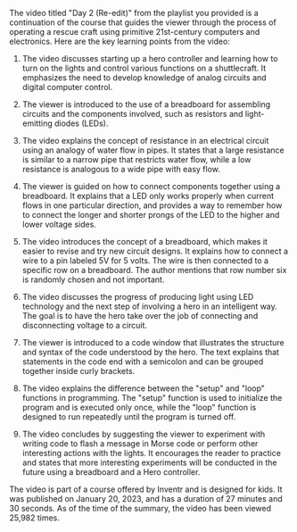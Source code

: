 The video titled "Day 2 (Re-edit)" from the playlist you provided is a continuation of the course that guides the viewer through the process of operating a rescue craft using primitive 21st-century computers and electronics. Here are the key learning points from the video:

1. The video discusses starting up a hero controller and learning how to turn on the lights and control various functions on a shuttlecraft. It emphasizes the need to develop knowledge of analog circuits and digital computer control.

2. The viewer is introduced to the use of a breadboard for assembling circuits and the components involved, such as resistors and light-emitting diodes (LEDs).

3. The video explains the concept of resistance in an electrical circuit using an analogy of water flow in pipes. It states that a large resistance is similar to a narrow pipe that restricts water flow, while a low resistance is analogous to a wide pipe with easy flow.

4. The viewer is guided on how to connect components together using a breadboard. It explains that a LED only works properly when current flows in one particular direction, and provides a way to remember how to connect the longer and shorter prongs of the LED to the higher and lower voltage sides.

5. The video introduces the concept of a breadboard, which makes it easier to revise and try new circuit designs. It explains how to connect a wire to a pin labeled 5V for 5 volts. The wire is then connected to a specific row on a breadboard. The author mentions that row number six is randomly chosen and not important.

6. The video discusses the progress of producing light using LED technology and the next step of involving a hero in an intelligent way. The goal is to have the hero take over the job of connecting and disconnecting voltage to a circuit.

7. The viewer is introduced to a code window that illustrates the structure and syntax of the code understood by the hero. The text explains that statements in the code end with a semicolon and can be grouped together inside curly brackets.

8. The video explains the difference between the "setup" and "loop" functions in programming. The "setup" function is used to initialize the program and is executed only once, while the "loop" function is designed to run repeatedly until the program is turned off.

9. The video concludes by suggesting the viewer to experiment with writing code to flash a message in Morse code or perform other interesting actions with the lights. It encourages the reader to practice and states that more interesting experiments will be conducted in the future using a breadboard and a Hero controller.

The video is part of a course offered by Inventr and is designed for kids. It was published on January 20, 2023, and has a duration of 27 minutes and 30 seconds. As of the time of the summary, the video has been viewed 25,982 times.
